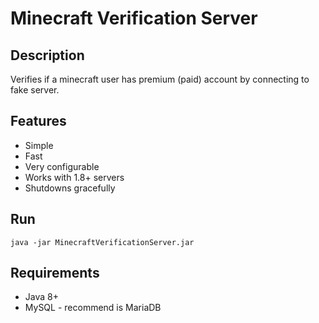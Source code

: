 # Minecraft Verification Server

## Description

Verifies if a minecraft user has premium (paid) account by connecting to fake server.

## Features

* Simple
* Fast
* Very configurable
* Works with 1.8+ servers
* Shutdowns gracefully

## Run

    java -jar MinecraftVerificationServer.jar

## Requirements

* Java 8+
* MySQL - recommend is MariaDB